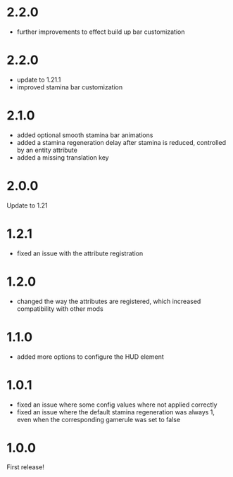 # 2.2.0

- further improvements to effect build up bar customization

# 2.2.0

- update to 1.21.1
- improved stamina bar customization

# 2.1.0

- added optional smooth stamina bar animations
- added a stamina regeneration delay after stamina is reduced, controlled by an entity attribute
- added a missing translation key

# 2.0.0

Update to 1.21

# 1.2.1

- fixed an issue with the attribute registration

# 1.2.0

- changed the way the attributes are registered, which increased compatibility with other mods

# 1.1.0

- added more options to configure the HUD element

# 1.0.1

- fixed an issue where some config values where not applied correctly
- fixed an issue where the default stamina regeneration was always 1, even when the corresponding gamerule was set to false

# 1.0.0

First release!

#